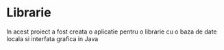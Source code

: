 # Librarie
In acest proiect a fost creata o aplicatie pentru o librarie cu o baza de date locala si interfata grafica in Java
